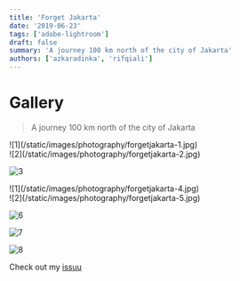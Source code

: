 ```yaml
---
title: 'Forget Jakarta'
date: '2019-06-23'
tags: ['adobe-lightroom']
draft: false
summary: 'A journey 100 km north of the city of Jakarta'
authors: ['azkaradinka', 'rifqiali']
---
```


# Gallery

> A journey 100 km north of the city of Jakarta

<div className="flex flex-wrap -mx-2 overflow-hidden xl:-mx-2">
  <div className="my-1 px-2 w-full overflow-hidden xl:my-1 xl:px-2 xl:w-1/2">
    ![1](/static/images/photography/forgetjakarta-1.jpg)
  </div>
  <div className="my-1 px-2 w-full overflow-hidden xl:my-1 xl:px-2 xl:w-1/2">
    ![2](/static/images/photography/forgetjakarta-2.jpg)
  </div>
</div>

![3](/static/images/photography/forgetjakarta-3.jpg)

<div className="flex flex-wrap -mx-2 overflow-hidden xl:-mx-2">
  <div className="my-1 px-2 w-full overflow-hidden xl:my-1 xl:px-2 xl:w-1/2">
    ![1](/static/images/photography/forgetjakarta-4.jpg)
  </div>
  <div className="my-1 px-2 w-full overflow-hidden xl:my-1 xl:px-2 xl:w-1/2">
    ![2](/static/images/photography/forgetjakarta-5.jpg)
  </div>
</div>

![6](/static/images/photography/forgetjakarta-6.jpg)

![7](/static/images/photography/forgetjakarta-7.jpg)

![8](/static/images/photography/forgetjakarta-8.jpg)

Check out my [issuu](https://issuu.com/aradinka_/docs/forget_jakarta_medium_compresss)